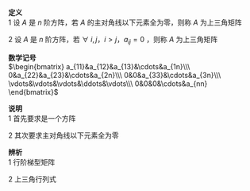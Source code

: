 **定义**    
1 设 $A$ 是 $n$ 阶方阵，若 $A$ 的主对角线以下元素全为零，则称 $A$ 为上三角矩阵    
    
2 设 $A$ 是 $n$ 阶方阵，若 $\forall\ i,j，i>j，a_{ij}=0$ ，则称 $A$ 为上三角矩阵    
    
**数学记号**    
 $\begin{bmatrix}    
a_{11}&a_{12}&a_{13}&\cdots&a_{1n}\\\     
0&a_{22}&a_{23}&\cdots&a_{2n}\\\     
0&0&a_{33}&\cdots&a_{3n}\\\     
\vdots&\vdots&\vdots&\ddots&\vdots\\\     
0&0&0&\cdots&a_{nn}    
\end{bmatrix}$     
    
**说明**    
1 首先要求是一个方阵    
    
2 其次要求主对角线以下元素全为零    
    
**辨析**    
1 行阶梯型矩阵    
    
2 上三角行列式    
